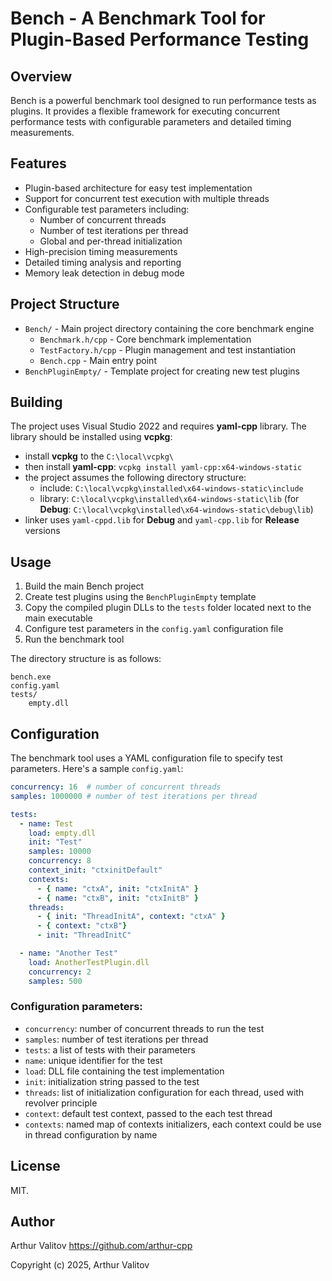 # Bench - A Benchmark Tool for Plugin-Based Performance Testing

## Overview
Bench is a powerful benchmark tool designed to run performance tests as plugins. It provides a flexible framework for executing concurrent performance tests with configurable parameters and detailed timing measurements.

## Features
- Plugin-based architecture for easy test implementation
- Support for concurrent test execution with multiple threads
- Configurable test parameters including:
  * Number of concurrent threads
  * Number of test iterations per thread
  * Global and per-thread initialization
- High-precision timing measurements
- Detailed timing analysis and reporting
- Memory leak detection in debug mode

## Project Structure
- `Bench/` - Main project directory containing the core benchmark engine
  * `Benchmark.h/cpp` - Core benchmark implementation
  * `TestFactory.h/cpp` - Plugin management and test instantiation
  * `Bench.cpp` - Main entry point
- `BenchPluginEmpty/` - Template project for creating new test plugins

## Building
The project uses Visual Studio 2022 and requires **yaml-cpp** library. The library should be installed using **vcpkg**:

- install **vcpkg** to the `C:\local\vcpkg\`
- then install **yaml-cpp**: `vcpkg install yaml-cpp:x64-windows-static`
- the project assumes the following directory structure:
  * include: `C:\local\vcpkg\installed\x64-windows-static\include`
  * library: `C:\local\vcpkg\installed\x64-windows-static\lib` (for **Debug**: `C:\local\vcpkg\installed\x64-windows-static\debug\lib`)
- linker uses `yaml-cppd.lib` for **Debug** and `yaml-cpp.lib` for **Release** versions


## Usage
1. Build the main Bench project
2. Create test plugins using the `BenchPluginEmpty` template
3. Copy the compiled plugin DLLs to the `tests` folder located next to the main executable
4. Configure test parameters in the `config.yaml` configuration file
5. Run the benchmark tool

The directory structure is as follows:

```plaintext
bench.exe
config.yaml
tests/
    empty.dll
```

## Configuration
The benchmark tool uses a YAML configuration file to specify test parameters. Here's a sample `config.yaml`:

```yaml
concurrency: 16  # number of concurrent threads
samples: 1000000 # number of test iterations per thread

tests:
  - name: Test
    load: empty.dll
    init: "Test"
    samples: 10000
    concurrency: 8
    context_init: "ctxinitDefault"
    contexts:
      - { name: "ctxA", init: "ctxInitA" }
      - { name: "ctxB", init: "ctxInitB" }
    threads:
      - { init: "ThreadInitA", context: "ctxA" }
      - { context: "ctxB"}
      - init: "ThreadInitC"

  - name: "Another Test"
    load: AnotherTestPlugin.dll
    concurrency: 2
    samples: 500
```

### Configuration parameters:
- `concurrency`: number of concurrent threads to run the test
- `samples`: number of test iterations per thread
- `tests`: a list of tests with their parameters
- `name`: unique identifier for the test
- `load`: DLL file containing the test implementation
- `init`: initialization string passed to the test
- `threads`: list of initialization configuration for each thread, used with revolver principle
- `context`: default test context, passed to the each test thread
- `contexts`: named map of contexts initializers, each context could be use in thread configuration by name

## License

MIT.

## Author
Arthur Valitov
https://github.com/arthur-cpp

Copyright (c) 2025, Arthur Valitov

